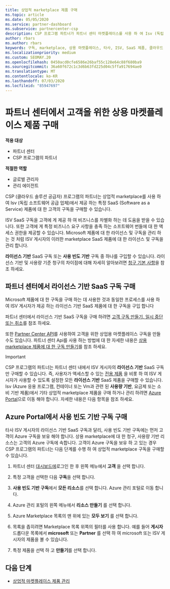 ```yaml
---
title: 상업적 marketplace 제품 구매
ms.topic: article
ms.date: 05/05/2020
ms.service: partner-dashboard
ms.subservice: partnercenter-csp
description: CSP 프로그램 파트너가 파트너 센터 마켓플레이스를 사용 하 여 Isv (독립 소프트웨어 공급 업체)의 SaaS 제품을 고객에 게 구매할 수 있는 방법에 대해 알아봅니다.
author: rbars
ms.author: rbars
keywords: 구독, marketplace, 상용 마켓플레이스, 타사, ISV, SaaS 제품, 클라우드 솔루션 공급자 프로그램, 제품 구매, 구독 구매
ms.localizationpriority: medium
ms.custom: SEOMAY.20
ms.openlocfilehash: 0450acd0cfe6586e26baf55c128e64c88f680ba9
ms.sourcegitcommit: 36a60f672c1c3d6b63fd225d04c5ffa917694ae0
ms.translationtype: MT
ms.contentlocale: ko-KR
ms.lasthandoff: 07/03/2020
ms.locfileid: "85947697"
---
```

# <a name="purchase-commercial-marketplace-products-for-your-customers-in-partner-center"></a>파트너 센터에서 고객을 위한 상용 마켓플레이스 제품 구매

**적용 대상**

- 파트너 센터
- CSP 프로그램의 파트너

**적절한 역할**

- 글로벌 관리자
- 관리 에이전트

CSP (클라우드 솔루션 공급자) 프로그램의 파트너는 상업적 marketplace를 사용 하 여 Isv (독립 소프트웨어 공급 업체)에서 제공 하는 특정 SaaS (Software as a Service) 제품에 대 한 고객의 구독을 구매할 수 있습니다. 

ISV SaaS 구독을 고객에 게 제공 하 여 비즈니스를 차별화 하는 데 도움을 받을 수 있습니다. 또한 고객에 게 특정 비즈니스 요구 사항을 충족 하는 소프트웨어 번들에 대 한 액세스 권한을 제공할 수 있습니다. Microsoft 제품에 대 한 라이선스 및 구독을 관리 하는 것 처럼 ISV 게시자의 이러한 marketplace SaaS 제품에 대 한 라이선스 및 구독을 관리 합니다.

**라이선스 기반** SaaS 구독 또는 **사용 빈도 기반** 구독 중 하나를 구입할 수 있습니다. 라이선스 기반 및 사용량 기준 청구의 차이점에 대해 자세히 알아보려면 [청구 기본 사항](billing-basics.md)을 참조 하세요.

## <a name="purchase-license-based-saas-subscriptions-in-partner-center"></a>파트너 센터에서 라이선스 기반 SaaS 구독 구매

Microsoft 제품에 대 한 구독을 구매 하는 데 사용한 것과 동일한 프로세스를 사용 하 여 ISV 게시자가 제공 하는 라이선스 기반 SaaS 제품에 대 한 구독을 구입 합니다

파트너 센터에서 라이선스 기반 SaaS 구독을 구매 하려면 [고객 구독 만들기, 일시 중단 또는 취소](create-a-new-subscription.md#create-a-new-subscription)를 참조 하세요.

또한 [Partner Center API](https://docs.microsoft.com/partner-center/develop/)를 사용하여 고객을 위한 상업용 마켓플레이스 구독을 만들 수도 있습니다. 파트너 센터 Api를 사용 하는 방법에 대 한 자세한 내용은 [상용 marketplace 제품에 대 한 구독 만들기](https://docs.microsoft.com/partner-center/develop/create-subscription-azure-marketplace-products)를 참조 하세요.

>[!IMPORTANT]
> CSP 프로그램의 파트너는 파트너 센터 내에서 ISV 게시자의 **라이선스 기반** SaaS 구독만 구매할 수 있습니다. 즉, 사용자가 액세스할 수 있는 [전용 제품](csp-commercial-marketplace-discover.md#learn-about-marketplace-exclusive-offers) 을 비롯 하 여 ISV 게시자가 사용할 수 있도록 설정한 모든 **라이선스 기반** SaaS 제품을 구매할 수 있습니다. Isv (Azure 응용 프로그램, 컨테이너 또는 Vm과 관련 된 **사용량 기반**, 요금제 또는 소비 기반 제품)에서 기타 상업적 marketplace 제품을 구매 하거나 관리 하려면 [Azure Portal](https://portal.azure.com/)으로 이동 해야 합니다. 자세한 내용은 다음 항목을 참조 하세요.

## <a name="purchase-usage-based-subscriptions-in-the-azure-portal"></a>Azure Portal에서 사용 빈도 기반 구독 구매

타사 ISV 게시자의 라이선스 기반 SaaS 구독과 달리, 사용 빈도 기반 구독에는 먼저 고객이 Azure 구독을 보유 해야 합니다. 상용 marketplace에 대 한 청구, 사용량 기반 리소스는 고객의 Azure 구독에 속합니다. 고객이 Azure 구독을 보유 하 고 있는 경우 CSP 프로그램의 파트너는 다음 단계를 수행 하 여 상업적 marketplace 구독을 구매할 수 있습니다.

1. 파트너 센터 [대시보드에](https://partner.microsoft.com/dashboard)로그인 한 후 왼쪽 메뉴에서 **고객** 을 선택 합니다.

2. 특정 고객을 선택한 다음 **구독**을 선택 합니다.  

3. **사용 빈도 기반 구독**에서 **모든 리소스**를 선택 합니다. Azure 관리 포털로 이동 합니다.

4. Azure 관리 포털의 왼쪽 메뉴에서 **리소스 만들기** 를 선택 합니다.

5. Azure Marketplace 목록의 맨 위에 있는 **모두 보기** 를 선택 합니다.

6. 목록을 좁히려면 Marketplace 목록 위쪽의 필터를 사용 합니다. 예를 들어 **게시자** 드롭다운 목록에서 **microsoft** 또는 **Partner** 를 선택 하 여 microsoft 또는 ISV 게시자의 제품을 볼 수 있습니다.

7. 특정 제품을 선택 하 고 **만들기**를 선택 합니다.

## <a name="next-steps"></a>다음 단계

- [상업적 마켓플레이스 제품 관리](csp-commercial-marketplace-purchase.md)